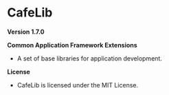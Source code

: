 # CafeLib

**Version 1.7.0**

**Common Application Framework Extensions**

- A set of base libraries for application development.

**License**

- CafeLib is licensed under the MIT License.
